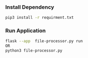 
### Install Dependency
```sh
pip3 install -r requirment.txt
```

### Run Application
```sh
flask --app  file-processor.py run
OR
python3 file-processor.py
```